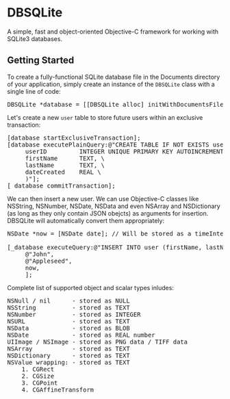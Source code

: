 DBSQLite
========

A simple, fast and object-oriented Objective-C framework for working with SQLite3 databases.

Getting Started
----------------
To create a fully-functional SQLite database file in the Documents directory of your application, simply create an instance of the <code>DBSQLite</code> class with a single line of code:
<pre>
DBSQLite *database = [[DBSQLite alloc] initWithDocumentsFile:@"database.sqlite"];
</pre>

Let's create a new <code>user</code> table to store future users within an exclusive transaction:
<pre>
[database startExclusiveTransaction];
[database executePlainQuery:@"CREATE TABLE IF NOT EXISTS user (\
     userID         INTEGER UNIQUE PRIMARY KEY AUTOINCREMENT, \
     firstName      TEXT, \
     lastName       TEXT, \
     dateCreated    REAL \
     )"];
[_database commitTransaction];
</pre>

We can then insert a new user. We can use Objective-C classes like NSString, NSNumber, NSDate, NSData and even NSArray and NSDictionary (as long as they only contain JSON obejcts) as arguments for insertion. DBSQLite will automatically convert them appropriately:
<pre>
NSDate *now = [NSDate date]; // Will be stored as a timeIntervalSince1970 (REAL number)
 
[_database executeQuery:@"INSERT INTO user (firstName, lastName, dateCreated) VALUES (?, ?, ?)",
     @"John",
     @"Appleseed",
     now, 
     ];
</pre>

Complete list of supported object and scalar types inludes:
<pre>
NSNull / nil      - stored as NULL
NSString          - stored as TEXT
NSNumber          - stored as INTEGER
NSURL             - stored as TEXT
NSData            - stored as BLOB
NSDate            - stored as REAL number
UIImage / NSImage - stored as PNG data / TIFF data
NSArray           - stored as TEXT
NSDictionary      - stored as TEXT
NSValue wrapping: - stored as TEXT
    1. CGRect
    2. CGSize
    3. CGPoint
    4. CGAffineTransform
</pre>
